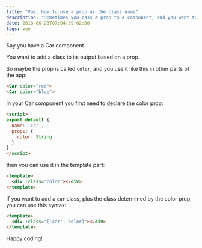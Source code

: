 ```yaml
---
title: "Vue, how to use a prop as the class name"
description: "Sometimes you pass a prop to a component, and you want to use that prop value as the class name. How to do that?"
date: 2018-06-23T07:04:59+02:00
tags: vue
---
```


Say you have a Car component.

You want to add a class to its output based on a prop.

So maybe the prop is called `color`, and you use it like this in other parts of the app:

```html
<Car color="red">
<Car color="blue">
```

In your Car component you first need to declare the color prop:

```html
<script>
export default {
  name: 'Car',
  props: {
    color: String
  }
}
</script>
```

then you can use it in the template part:

```html
<template>
  <div :class="color"></div>
</template>
```

If you want to add a `car` class, plus the class determined by the color prop, you can use this syntax:

```html
<template>
  <div :class="['car', color]"></div>
</template>
```

Happy coding!